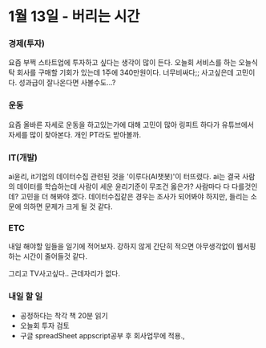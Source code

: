 # 1월 13일 - 버리는 시간

### 경제\(투자\)

요즘 부쩍 스타트업에 투자하고 싶다는 생각이 많이 든다. 오늘회 서비스를 하는 오늘식탁 회사를 구매할 기회가 있는데 1주에 340만원이다. 너무비싸다;; 사고싶은데 고민이다. 성과급이 잘나온다면 사볼수도...?

### 운동

요즘 올바른 자세로 운동을 하고있는가에 대해 고민이 많아 링피트 하다가 유튜브에서 자세를 많이 찾아본다. 개인 PT라도 받아볼까.

### IT\(개발\)

ai윤리, it기업의 데이터수집 관련된 것을 '이루다\(AI챗봇\)'이 터뜨렸다. ai는 결국 사람의 데이터를 학습하는데 사람이 세운 윤리기준이 무조건 옳은가? 사람마다 다 다를것인데? 고민을 더 해봐야 겠다. 데이터수집같은 경우는 조사가 되어봐야 하지만, 들리는 소문에 의하면 문제가 크게 될 것 같다.

### ETC

내일 해야할 일들을 일기에 적어보자. 강하지 않게 간단히 적으면 아무생각없이 웹서핑 하는 시간이 줄어들것 같다.

그리고 TV사고싶다.. 근데자리가 없다.

### 내일 할 일

* 공정하다는 착각 책 20분 읽기
* 오늘회 투자 검토
* 구글 spreadSheet appscript공부 후 회사업무에 적용.,



